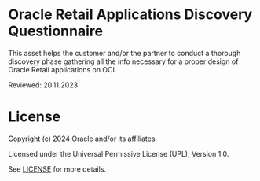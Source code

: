 # Oracle Retail Applications Discovery Questionnaire

This asset helps the customer and/or the partner to conduct a thorough discovery phase gathering all the info necessary for a proper design of Oracle Retail applications on OCI.

Reviewed: 20.11.2023

# License

Copyright (c) 2024 Oracle and/or its affiliates.

Licensed under the Universal Permissive License (UPL), Version 1.0.

See [LICENSE](LICENSE) for more details.
